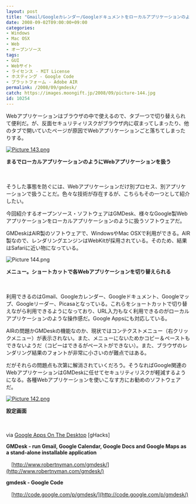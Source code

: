 ```yaml
---
layout: post
title: "Gmail/Googleカレンダー/Googleドキュメントをローカルアプリケーションのように扱う「GMDesk」"
date: 2008-09-02T09:00:00+09:00
categories:
- Windows
- Mac OSX
- Web
- オープンソース
tags: 
- GUI
- Webサイト
- ライセンス - MIT License
- ホスティング - Google Code
- プラットフォーム - Adobe AIR
permalink: /2008/09/gmdesk/
catch: https://images.moongift.jp/2008/09/picture-144.jpg
id: 10254
---
```

Webアプリケーションはブラウザの中で使えるので、タブ一つで切り替えられて便利だ。が、反面セキュリティリスクがブラウザ内に収まってしまったり、他のタブで開いていたページが原因でWebアプリケーションごと落ちてしまったりする。

  

[![Picture 143.png](https://images.moongift.jp/2008/09/picture-143-tm.jpg)](https://images.moongift.jp/2008/09/picture-143.jpg)  
  
**まるでローカルアプリケーションのようにWebアプリケーションを扱う**

  

　

  

そうした事態を防ぐには、Webアプリケーションだけ別プロセス、別アプリケーションで扱うことだ。色々な技術が存在するが、こちらもその一つとして紹介したい。

  

今回紹介するオープンソース・ソフトウェアはGMDesk、様々なGoogle製Webアプリケーションをローカルアプリケーションのように扱うソフトウェアだ。

  
  
<!--more-->  

GMDeskはAIR製のソフトウェアで、WindowsやMac OSXで利用ができる。AIR製なので、レンダリングエンジンはWebKitが採用されている。そのため、結果はSafariに近い物になっている。

  

![Picture 144.png](https://images.moongift.jp/2008/09/picture-144.jpg)

  

**メニュー。ショートカットで各Webアプリケーションを切り替えられる**

  

　

  

利用できるのはGmail、Googleカレンダー、Googleドキュメント、Googleマップ、Googleリーダー、Picasaとなっている。これらをショートカットで切り替えながら利用できるようになっており、URL入力もなく利用できるのがローカルアプリケーションのような操作感だ。Google Appsにも対応している。

  

AIRの問題かGMDeskの機能なのか、現状ではコンテクストメニュー（右クリックメニュー）が表示されない。また、メニューにないためかコピー＆ペーストもできないようだ（コピーはできるがペーストができない）。また、ブラウザのレンダリング結果のフォントが非常に小さいのが難点ではある。

  

だがそれらの問題点も次第に解消されていくだろう。そうなればGoogle関連のWebアプリケーションはGMDeskに任せてセキュリティリスクが軽減するようになる。各種Webアプリケーションを使いこなす方にお勧めのソフトウェアだ。

  

[![Picture 142.png](https://images.moongift.jp/2008/09/picture-142-tm.jpg)](https://images.moongift.jp/2008/09/picture-142.jpg)  
  
**設定画面**

  

　

  

via [Google Apps On The Desktop](http://www.ghacks.net/2008/08/30/google-apps-on-the-desktop/) [gHacks]

  

**GMDesk - run Gmail, Google Calendar, Google Docs and Google Maps as a stand-alone installable application**  
  
　[http://www.robertnyman.com/gmdesk/](http://www.robertnyman.com/gmdesk/)

  

**gmdesk - Google Code**  
  
　[http://code.google.com/p/gmdesk/](http://code.google.com/p/gmdesk/)

  
